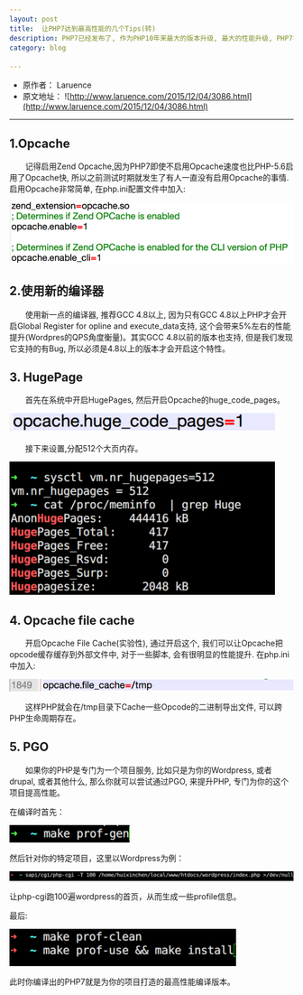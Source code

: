 ```yaml
--- 
layout: post 
title:  让PHP7达到最高性能的几个Tips(转)
description: PHP7已经发布了, 作为PHP10年来最大的版本升级, 最大的性能升级, PHP7在多放的测试中都表现出很明显的性能提升, 然而, 为了让它能发挥出最大的性能, 我还是有几件事想提醒下。
category: blog 

---
```


* 原作者： Laruence
* 原文地址： ![http://www.laruence.com/2015/12/04/3086.html](http://www.laruence.com/2015/12/04/3086.html)

---

## 1.Opcache
&emsp;&emsp;记得启用Zend Opcache,因为PHP7即使不启用Opcache速度也比PHP-5.6启用了Opcache快, 所以之前测试时期就发生了有人一直没有启用Opcache的事情. 启用Opcache非常简单, 在php.ini配置文件中加入:

![fast-php1](/images/fastPhp/fast-php1.png)

## 2.使用新的编译器
&emsp;&emsp;使用新一点的编译器, 推荐GCC 4.8以上, 因为只有GCC 4.8以上PHP才会开启Global Register for opline and execute_data支持, 这个会带来5%左右的性能提升(Wordpres的QPS角度衡量)。其实GCC 4.8以前的版本也支持, 但是我们发现它支持的有Bug, 所以必须是4.8以上的版本才会开启这个特性。

## 3. HugePage
&emsp;&emsp;首先在系统中开启HugePages, 然后开启Opcache的huge_code_pages。

![fast-php2](/images/fastPhp/fast-php2.png)

&emsp;&emsp;接下来设置,分配512个大页内存。

![fast-php3](/images/fastPhp/fast-php3.png)

## 4. Opcache file cache
&emsp;&emsp;开启Opcache File Cache(实验性), 通过开启这个, 我们可以让Opcache把opcode缓存缓存到外部文件中, 对于一些脚本, 会有很明显的性能提升.
在php.ini中加入:

![fast-php4](/images/fastPhp/fast-php4.png)

&emsp;&emsp;这样PHP就会在/tmp目录下Cache一些Opcode的二进制导出文件, 可以跨PHP生命周期存在。

## 5. PGO
&emsp;&emsp;如果你的PHP是专门为一个项目服务, 比如只是为你的Wordpress, 或者drupal, 或者其他什么, 那么你就可以尝试通过PGO, 来提升PHP, 专门为你的这个项目提高性能。

在编译时首先：

![fast-php5](/images/fastPhp/fast-php5.png)

然后针对你的特定项目，这里以Wordpress为例：

![fast-php6](/images/fastPhp/fast-php6.png)

让php-cgi跑100遍wordpress的首页，从而生成一些profile信息。<br>

最后:

![fast-php7](/images/fastPhp/fast-php7.png)

此时你编译出的PHP7就是为你的项目打造的最高性能编译版本。

